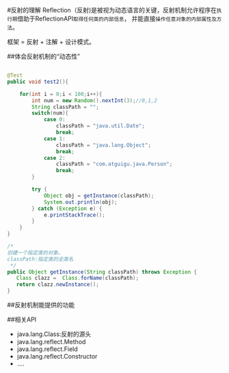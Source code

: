 

#反射的理解
Reflection（反射)是被视为动态语言的关键，反射机制允许程序在`执行期`借助于ReflectionAPI`取得任何类的内部信息`，
并能直接`操作任意对象的内部属性及方法`。

框架 = 反射 + 注解 + 设计模式。

##体会反射机制的“动态性”

```java

@Test
public void test2(){

    for(int i = 0;i < 100;i++){
        int num = new Random().nextInt(3);//0,1,2
        String classPath = "";
        switch(num){
            case 0:
                classPath = "java.util.Date";
                break;
            case 1:
                classPath = "java.lang.Object";
                break;
            case 2:
                classPath = "com.atguigu.java.Person";
                break;
        }

        try {
            Object obj = getInstance(classPath);
            System.out.println(obj);
        } catch (Exception e) {
            e.printStackTrace();
        }
    }
}
```
```java
/*
创建一个指定类的对象。
classPath:指定类的全类名
 */
public Object getInstance(String classPath) throws Exception {
   Class clazz =  Class.forName(classPath);
   return clazz.newInstance();
}
```



##反射机制能提供的功能



##相关API

* java.lang.Class:反射的源头
* java.lang.reflect.Method
* java.lang.reflect.Field
* java.lang.reflect.Constructor
* ....






